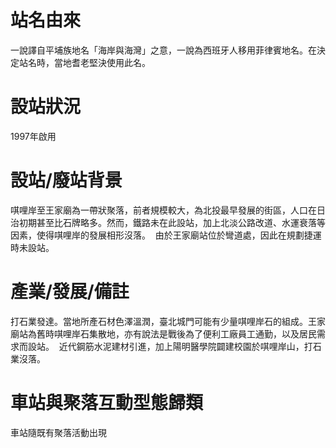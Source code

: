 # 站名由來

一說譯自平埔族地名「海岸與海灣」之意，一說為西班牙人移用菲律賓地名。在決定站名時，當地耆老堅決使用此名。 

# 設站狀況

1997年啟用 

# 設站/廢站背景

唭哩岸至王家廟為一帶狀聚落，前者規模較大，為北投最早發展的街區，人口在日治初期甚至比石牌略多。然而，鐵路未在此設站，加上北淡公路改道、水運衰落等因素，使得唭哩岸的發展相形沒落。 
由於王家廟站位於彎道處，因此在規劃捷運時未設站。 

# 產業/發展/備註

打石業發達。當地所產石材色澤溫潤，臺北城門可能有少量唭哩岸石的組成。王家廟站為舊時唭哩岸石集散地，亦有說法是戰後為了便利工廠員工通勤，以及居民需求而設站。 
近代鋼筋水泥建材引進，加上陽明醫學院闢建校園於唭哩岸山，打石業沒落。 

# 車站與聚落互動型態歸類

車站隨既有聚落活動出現 
